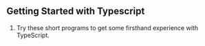 ## Getting Started with Typescript<br>
1. Try these short programs to get some firsthand experience with TypeScript.

